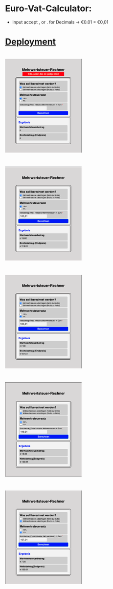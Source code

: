 # Euro-Vat-Calculator:

- Input accept , or . for Decimals -> €0.01 = €0,01

# [Deployment]()

# <div><img src="./assets/img/readme1.png" width="250px"></div>

# <div><img src="./assets/img/readme2.png" width="250px"></div>

# <div><img src="./assets/img/readme3.png" width="250px"></div>

# <div><img src="./assets/img/readme4.png" width="250px"></div>

# <div><img src="./assets/img/readme5.png" width="250px"></div>
